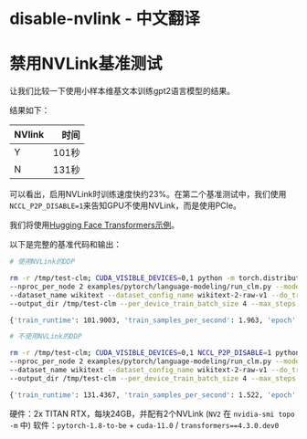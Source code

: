 # disable-nvlink - 中文翻译

# 禁用NVLink基准测试

让我们比较一下使用小样本维基文本训练gpt2语言模型的结果。

结果如下：

| NVlink | 时间 |
| -----  | ----: |
| Y      | 101秒 |
| N      | 131秒 |

可以看出，启用NVLink时训练速度快约23%。在第二个基准测试中，我们使用`NCCL_P2P_DISABLE=1`来告知GPU不使用NVLink，而是使用PCIe。

我们将使用[Hugging Face Transformers示例](https://github.com/huggingface/transformers/blob/58e3d23e97078f361a533b9ec4a6a2de674ea52a/examples/pytorch/language-modeling/run_clm.py)。

以下是完整的基准代码和输出：

```bash
# 使用NVLink的DDP

rm -r /tmp/test-clm; CUDA_VISIBLE_DEVICES=0,1 python -m torch.distributed.launch \
--nproc_per_node 2 examples/pytorch/language-modeling/run_clm.py --model_name_or_path gpt2 \
--dataset_name wikitext --dataset_config_name wikitext-2-raw-v1 --do_train \
--output_dir /tmp/test-clm --per_device_train_batch_size 4 --max_steps 200

{'train_runtime': 101.9003, 'train_samples_per_second': 1.963, 'epoch': 0.69}

# 不使用NVLink的DDP

rm -r /tmp/test-clm; CUDA_VISIBLE_DEVICES=0,1 NCCL_P2P_DISABLE=1 python -m torch.distributed.launch \
--nproc_per_node 2 examples/pytorch/language-modeling/run_clm.py --model_name_or_path gpt2 \
--dataset_name wikitext --dataset_config_name wikitext-2-raw-v1 --do_train \
--output_dir /tmp/test-clm --per_device_train_batch_size 4 --max_steps 200

{'train_runtime': 131.4367, 'train_samples_per_second': 1.522, 'epoch': 0.69}
```

硬件：2x TITAN RTX，每块24GB，并配有2个NVLink (`NV2` 在 `nvidia-smi topo -m` 中)
软件：`pytorch-1.8-to-be` + `cuda-11.0` / `transformers==4.3.0.dev0`